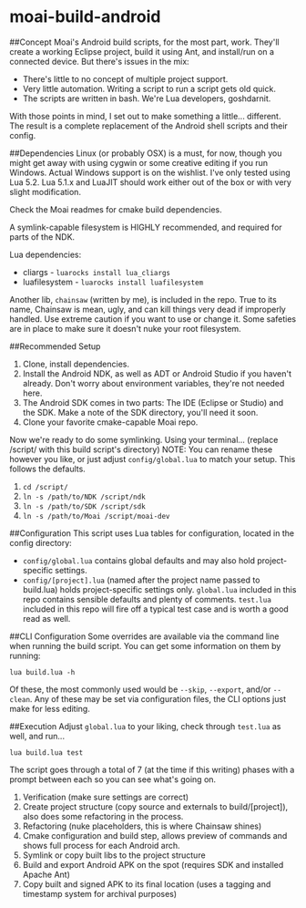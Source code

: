 moai-build-android
==================

##Concept
Moai's Android build scripts, for the most part, work. They'll create a working Eclipse project, build it using Ant, and install/run on a connected device. But there's issues in the mix:
- There's little to no concept of multiple project support.
- Very little automation. Writing a script to run a script gets old quick. 
- The scripts are written in bash. We're Lua developers, goshdarnit.

With those points in mind, I set out to make something a little... different. The result is a complete replacement of the Android shell scripts and their config.

##Dependencies
Linux (or probably OSX) is a must, for now, though you might get away with using cygwin or some creative editing if you run Windows. Actual Windows support is on the wishlist.
I've only tested using Lua 5.2. Lua 5.1.x and LuaJIT should work either out of the box or with very slight modification.

Check the Moai readmes for cmake build dependencies.

A symlink-capable filesystem is HIGHLY recommended, and required for parts of the NDK.

Lua dependencies:
- cliargs - `luarocks install lua_cliargs`
- luafilesystem - `luarocks install luafilesystem`

Another lib, `chainsaw` (written by me), is included in the repo. True to its name, Chainsaw is mean, ugly, and can kill things very dead if improperly handled. Use extreme caution if you want to use or change it. Some safeties are in place to make sure it doesn't nuke your root filesystem.

##Recommended Setup
1. Clone, install dependencies.
2. Install the Android NDK, as well as ADT or Android Studio if you haven't already. Don't worry about environment variables, they're not needed here.
3. The Android SDK comes in two parts: The IDE (Eclipse or Studio) and the SDK. Make a note of the SDK directory, you'll need it soon.
4. Clone your favorite cmake-capable Moai repo.

Now we're ready to do some symlinking. Using your terminal... (replace /script/ with this build script's directory)
NOTE: You can rename these however you like, or just adjust `config/global.lua` to match your setup. This follows the defaults. 

1. `cd /script/`
2. `ln -s /path/to/NDK /script/ndk`
3. `ln -s /path/to/SDK /script/sdk`
4. `ln -s /path/to/Moai /script/moai-dev`

##Configuration
This script uses Lua tables for configuration, located in the config directory:
- `config/global.lua` contains global defaults and may also hold project-specific settings.
- `config/[project].lua` (named after the project name passed to build.lua) holds project-specific settings only.
`global.lua` included in this repo contains sensible defaults and plenty of comments.
`test.lua` included in this repo will fire off a typical test case and is worth a good read as well.

##CLI Configuration
Some overrides are available via the command line when running the build script. You can get some information on them by running:
```
lua build.lua -h
```

Of these, the most commonly used would be `--skip`, `--export`, and/or `--clean`. Any of these may be set via configuration files, the CLI options just make for less editing.

##Execution
Adjust `global.lua` to your liking, check through `test.lua` as well, and run...
```
lua build.lua test
```

The script goes through a total of 7 (at the time if this writing) phases with a prompt between each so you can see what's going on.

1. Verification (make sure settings are correct)
2. Create project structure (copy source and externals to build/[project]), also does some refactoring in the process.
3. Refactoring (nuke placeholders, this is where Chainsaw shines)
4. Cmake configuration and build step, allows preview of commands and shows full process for each Android arch.
5. Symlink or copy built libs to the project structure
6. Build and export Android APK on the spot (requires SDK and installed Apache Ant)
7. Copy built and signed APK to its final location (uses a tagging and timestamp system for archival purposes)
